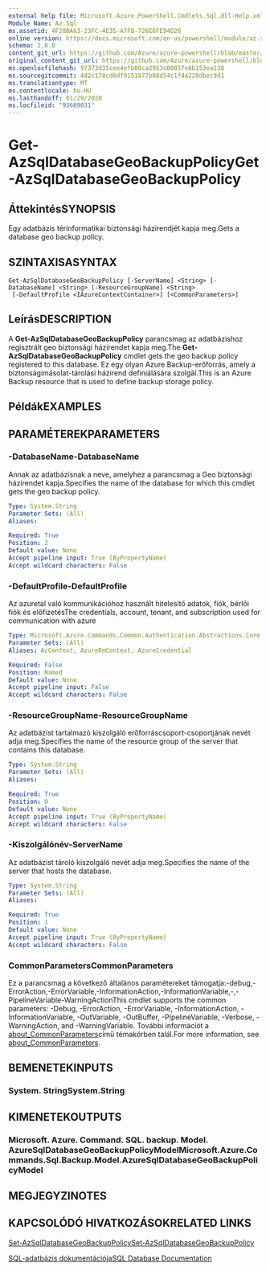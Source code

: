 ```yaml
---
external help file: Microsoft.Azure.PowerShell.Cmdlets.Sql.dll-Help.xml
Module Name: Az.Sql
ms.assetid: 4F28BA63-23FC-4E35-A7FB-726E6FE94D26
online version: https://docs.microsoft.com/en-us/powershell/module/az.sql/get-azsqldatabasegeobackuppolicy
schema: 2.0.0
content_git_url: https://github.com/Azure/azure-powershell/blob/master/src/Sql/Sql/help/Get-AzSqlDatabaseGeoBackupPolicy.md
original_content_git_url: https://github.com/Azure/azure-powershell/blob/master/src/Sql/Sql/help/Get-AzSqlDatabaseGeoBackupPolicy.md
ms.openlocfilehash: 97373d35cee4efb80ca2953c0085fe6b153ea138
ms.sourcegitcommit: 4d2c178cd6df9151877b08d54c1f4a228dbec9d1
ms.translationtype: MT
ms.contentlocale: hu-HU
ms.lasthandoff: 01/29/2020
ms.locfileid: "93669031"
---
```

# <span data-ttu-id="60be1-101">Get-AzSqlDatabaseGeoBackupPolicy</span><span class="sxs-lookup"><span data-stu-id="60be1-101">Get-AzSqlDatabaseGeoBackupPolicy</span></span>

## <span data-ttu-id="60be1-102">Áttekintés</span><span class="sxs-lookup"><span data-stu-id="60be1-102">SYNOPSIS</span></span>
<span data-ttu-id="60be1-103">Egy adatbázis térinformatikai biztonsági házirendjét kapja meg.</span><span class="sxs-lookup"><span data-stu-id="60be1-103">Gets a database geo backup policy.</span></span>

## <span data-ttu-id="60be1-104">SZINTAXISA</span><span class="sxs-lookup"><span data-stu-id="60be1-104">SYNTAX</span></span>

```
Get-AzSqlDatabaseGeoBackupPolicy [-ServerName] <String> [-DatabaseName] <String> [-ResourceGroupName] <String>
 [-DefaultProfile <IAzureContextContainer>] [<CommonParameters>]
```

## <span data-ttu-id="60be1-105">Leírás</span><span class="sxs-lookup"><span data-stu-id="60be1-105">DESCRIPTION</span></span>
<span data-ttu-id="60be1-106">A **Get-AzSqlDatabaseGeoBackupPolicy** parancsmag az adatbázishoz regisztrált geo biztonsági házirendet kapja meg.</span><span class="sxs-lookup"><span data-stu-id="60be1-106">The **Get-AzSqlDatabaseGeoBackupPolicy** cmdlet gets the geo backup policy registered to this database.</span></span>
<span data-ttu-id="60be1-107">Ez egy olyan Azure Backup-erőforrás, amely a biztonságimásolat-tárolási házirend definiálására szolgál.</span><span class="sxs-lookup"><span data-stu-id="60be1-107">This is an Azure Backup resource that is used to define backup storage policy.</span></span>

## <span data-ttu-id="60be1-108">Példák</span><span class="sxs-lookup"><span data-stu-id="60be1-108">EXAMPLES</span></span>

## <span data-ttu-id="60be1-109">PARAMÉTEREK</span><span class="sxs-lookup"><span data-stu-id="60be1-109">PARAMETERS</span></span>

### <span data-ttu-id="60be1-110">-DatabaseName</span><span class="sxs-lookup"><span data-stu-id="60be1-110">-DatabaseName</span></span>
<span data-ttu-id="60be1-111">Annak az adatbázisnak a neve, amelyhez a parancsmag a Geo biztonsági házirendet kapja.</span><span class="sxs-lookup"><span data-stu-id="60be1-111">Specifies the name of the database for which this cmdlet gets the geo backup policy.</span></span>

```yaml
Type: System.String
Parameter Sets: (All)
Aliases:

Required: True
Position: 2
Default value: None
Accept pipeline input: True (ByPropertyName)
Accept wildcard characters: False
```

### <span data-ttu-id="60be1-112">-DefaultProfile</span><span class="sxs-lookup"><span data-stu-id="60be1-112">-DefaultProfile</span></span>
<span data-ttu-id="60be1-113">Az azuretal való kommunikációhoz használt hitelesítő adatok, fiók, bérlői fiók és előfizetés</span><span class="sxs-lookup"><span data-stu-id="60be1-113">The credentials, account, tenant, and subscription used for communication with azure</span></span>

```yaml
Type: Microsoft.Azure.Commands.Common.Authentication.Abstractions.Core.IAzureContextContainer
Parameter Sets: (All)
Aliases: AzContext, AzureRmContext, AzureCredential

Required: False
Position: Named
Default value: None
Accept pipeline input: False
Accept wildcard characters: False
```

### <span data-ttu-id="60be1-114">-ResourceGroupName</span><span class="sxs-lookup"><span data-stu-id="60be1-114">-ResourceGroupName</span></span>
<span data-ttu-id="60be1-115">Az adatbázist tartalmazó kiszolgáló erőforráscsoport-csoportjának nevét adja meg.</span><span class="sxs-lookup"><span data-stu-id="60be1-115">Specifies the name of the resource group of the server that contains this database.</span></span>

```yaml
Type: System.String
Parameter Sets: (All)
Aliases:

Required: True
Position: 0
Default value: None
Accept pipeline input: True (ByPropertyName)
Accept wildcard characters: False
```

### <span data-ttu-id="60be1-116">-Kiszolgálónév</span><span class="sxs-lookup"><span data-stu-id="60be1-116">-ServerName</span></span>
<span data-ttu-id="60be1-117">Az adatbázist tároló kiszolgáló nevét adja meg.</span><span class="sxs-lookup"><span data-stu-id="60be1-117">Specifies the name of the server that hosts the database.</span></span>

```yaml
Type: System.String
Parameter Sets: (All)
Aliases:

Required: True
Position: 1
Default value: None
Accept pipeline input: True (ByPropertyName)
Accept wildcard characters: False
```

### <span data-ttu-id="60be1-118">CommonParameters</span><span class="sxs-lookup"><span data-stu-id="60be1-118">CommonParameters</span></span>
<span data-ttu-id="60be1-119">Ez a parancsmag a következő általános paramétereket támogatja:-debug,-ErrorAction,-ErrorVariable,-InformationAction,-InformationVariable,-,-PipelineVariable-WarningAction</span><span class="sxs-lookup"><span data-stu-id="60be1-119">This cmdlet supports the common parameters: -Debug, -ErrorAction, -ErrorVariable, -InformationAction, -InformationVariable, -OutVariable, -OutBuffer, -PipelineVariable, -Verbose, -WarningAction, and -WarningVariable.</span></span> <span data-ttu-id="60be1-120">További információt a [about_CommonParameters](https://go.microsoft.com/fwlink/?LinkID=113216)című témakörben talál.</span><span class="sxs-lookup"><span data-stu-id="60be1-120">For more information, see [about_CommonParameters](https://go.microsoft.com/fwlink/?LinkID=113216).</span></span>

## <span data-ttu-id="60be1-121">BEMENETEK</span><span class="sxs-lookup"><span data-stu-id="60be1-121">INPUTS</span></span>

### <span data-ttu-id="60be1-122">System. String</span><span class="sxs-lookup"><span data-stu-id="60be1-122">System.String</span></span>

## <span data-ttu-id="60be1-123">KIMENETEK</span><span class="sxs-lookup"><span data-stu-id="60be1-123">OUTPUTS</span></span>

### <span data-ttu-id="60be1-124">Microsoft. Azure. Command. SQL. backup. Model. AzureSqlDatabaseGeoBackupPolicyModel</span><span class="sxs-lookup"><span data-stu-id="60be1-124">Microsoft.Azure.Commands.Sql.Backup.Model.AzureSqlDatabaseGeoBackupPolicyModel</span></span>

## <span data-ttu-id="60be1-125">MEGJEGYZI</span><span class="sxs-lookup"><span data-stu-id="60be1-125">NOTES</span></span>

## <span data-ttu-id="60be1-126">KAPCSOLÓDÓ HIVATKOZÁSOK</span><span class="sxs-lookup"><span data-stu-id="60be1-126">RELATED LINKS</span></span>

[<span data-ttu-id="60be1-127">Set-AzSqlDatabaseGeoBackupPolicy</span><span class="sxs-lookup"><span data-stu-id="60be1-127">Set-AzSqlDatabaseGeoBackupPolicy</span></span>](./Set-AzSqlDatabaseGeoBackupPolicy.md)

[<span data-ttu-id="60be1-128">SQL-adatbázis dokumentációja</span><span class="sxs-lookup"><span data-stu-id="60be1-128">SQL Database Documentation</span></span>](https://docs.microsoft.com/azure/sql-database/)

